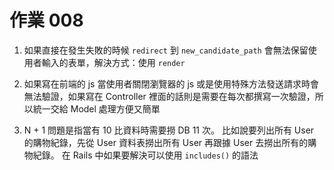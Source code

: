 # 作業 008

1. 如果直接在發生失敗的時候 `redirect` 到 `new_candidate_path` 會無法保留使用者輸入的表單，解決方式：使用 `render`

2. 如果寫在前端的 js 當使用者關閉瀏覽器的 js 或是使用特殊方法發送請求時會無法驗證，如果寫在 Controller 裡面的話則是需要在每次都撰寫一次驗證，所以統一交給 Model 處理方便又簡單

3. N + 1 問題是指當有 10 比資料時需要撈 DB 11 次。
   比如說要列出所有 User 的購物紀錄，先從 User 資料表撈出所有 User 再跟據 User 去撈出所有的購物紀錄。
   在 Rails 中如果要解決可以使用 `includes()` 的語法
